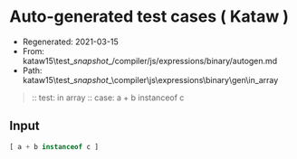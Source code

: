 # Auto-generated test cases ( Kataw )
- Regenerated: 2021-03-15
- From: kataw15\test\__snapshot__/compiler/js/expressions/binary/autogen.md
- Path: kataw15\test\__snapshot__\compiler\js\expressions\binary\gen\in_array
> :: test: in array
> :: case: a + b instanceof c
## Input

`````js
[ a + b instanceof c ]
`````
